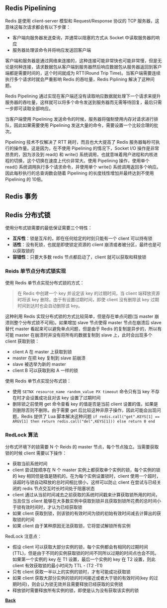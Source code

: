 
## Redis Pipelining
Redis 是使用 client-server 模型和 Request/Response 协议的 TCP 服务器，这意味这每次请求都会有以下步骤：
- 客户端向服务器发送查询，并通常以阻塞的方式从 Socket 中读取服务器的响应
- 服务器处理该命令并将响应发送回客户端

客户端和服务器是通过网络来连接的，这种连接可能非常快也可能非常慢，但是无论是何种连接，请求数据包从客户端到服务器然后响应数据包从服务器返回到客户端都是需要时间的，这个时间就成为 RTT(Round Trip Time)。当客户端需要连续执行多个请求时就会严重影响 Redis 的吞吐量，Redis Piplining 解决了这种问题。

Redis Pipelining 通过实现在客户端还没有读取响应数据就处理下一个请求来提升服务器的吞吐量，这样就可以将多个命令发送到服务器而无需等待回复，最后只需一步即可读取全部响应。

当客户端使用 Pipelining 发送命令的时候，服务器将强制使用内存对请求进行排队，因此如果需要使用 Pipelining 发送大量的命令，需要设置一个比较合理的批次。

Pipelining 技术不仅解决了 RTT 耗时，而且也大大提高了 Redis 服务器每秒可执行的操作量。这是因为，在不使用 Pipelining 的情况下，Socket I/O 操作是非常昂贵的，因为涉及到 read() 和 write() 系统调用，也就意味着用户进程和内核进程的切换，这个切换在速度上代价非常大。使用 Pipelining 操作，使用单个 read() 系统调用执行多个请求命令，并使用单个 write() 系统调用返回多个响应。因此每秒执行的总查询数会随着 Pipelining 的长度线性增加并最终达到不使用 Pipelining 的 10倍。

## Redis 事务

## Redis 分布式锁
使用分布式锁需要的最低保证需要三个特性：
- **互斥性**：锁是互斥的，即在任何给定的时刻只能有一个 client 可以持有锁
- **活性**：没有死锁，也就是即使锁定资源的 client 崩溃或者被分区，最终也是可以获取锁的
- **容错性**：只要大多数 redis 节点都启动了，client 就可以获取和释放锁

### Reids 单节点分布式锁实现
使用 Redis 单节点实现分布式锁的方式：
> 在 Redis 中创建一个 key 并设定该 key 的过期时间，当 client 端释放资源时将该 key 删除。由于有设置过期时间，即使 client 没有删除该 key 过期时间到达时也会自动删除该 key。

这种利用 Redis 实现分布式锁的方式比较简单，但是存在单点问题(当 master 崩溃则整个分布式锁不可用)。如果增加 slave 节点使得 master 节点在崩溃后 slave 替代 master 看起来可以避免单点问题，但是由于 Redis 的复制是异步的，所以有可能 master 在崩溃时并没有将所有的数据复制到 slave 上，此时会出现多个 client 获取到锁：
- client A 在 master 上获取到锁
- master 在把 key 复制到 slave 前崩溃
- slave 被选举为新的 master
- client B 可以获取到和 A 一样的锁

使用 Redis 单节点实现分布式锁：
- 使用 ```SETNX resource_name random_value PX timeout``` 命令只有当 key 不存在时才会设置成功且对该 key 设置了过期时间
- 删除锁之前使用 get 命令查看 key 的值是否是当前 client 设置的值，如果是则删除否则不删除。由于需要 get 后比较这种非原子操作，因此可能会出现问题，Redis 提供了 Lua 脚本解决这种问题 ```if redis.call("get".KEYS[1] == ARGV[1] then return redis.call("del",KEYS[1])) else return 0 end```
### RedLock 算法
分布式环境下的锁需要 N 个 Reids 的 master 节点，每个节点独立。当需要获取锁的时候 client 需要以下操作：
- 获取当前系统时间
- client 尝试按顺序在 N 个 master 实例上都获取单个实例的锁，每个实例的锁的 key 相同但是值是随机的。在为每个实例设置锁时，client 使用一个超时，该超时与锁自动释放的总时间相比很小，这样可以防止 client 在尝试与已经关闭的 redis 节点交互时长时间处于阻塞状态
- client 通过从当前时间减去之前获取的系统时间戳来计算获取锁所用的时间，当且仅当 client 能够在大多数实例中获取到锁并且获取到锁所花费的总时间小于锁有效时间时，才认为已经获取锁
- 如果 client 获取到锁，则该锁的有效时间为锁的初始有效时间减去计算出的获取锁的时间
- 如果 client 由于某种原因无法获取锁，它将尝试解锁所有实例

RedLock 注意点：
- 假设 client 可以获取大部分实例的锁，每个实例都会有相同的过期时间(TTL)，但是由于不同的实例获取锁的时间不同所以过期的时间点也会不同。如果第一个实例的 key 在 T1 设置，最后一个实例的 key 在 T2 设置，则此 client 有效获取锁的最小时间为 TTL - (T2 -T1)
- 只有 client 获取一半以上的实例的锁时，才有可能成功获取锁
- 如果 client 获取大部分实例的锁的时间接近或者大于锁的有效时间(key 的过期时间)，则会认为锁无效并且需要释放已经获取的实例锁
- 释放锁时需要释放所有实例的锁，即使是认为没有获取该实例的锁


**[Back](../)**